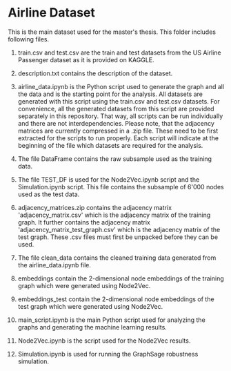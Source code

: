 # Airline Dataset

This is the main dataset used for the master's thesis. This folder includes following
files.

1. train.csv and test.csv are the train and test datasets from the US Airline Passenger
    dataset as it is provided on KAGGLE.

2. description.txt contains the description of the dataset.

3. airline_data.ipynb is the Python script used to generate the graph and all the 
    data and is the starting point for the analysis. All datasets are generated with this
    script using the train.csv and test.csv datasets. For convenience, all the generated
    datasets from this script are provided separately in this repository. That way, all scripts 
    can be run individually and there are not interdependencies. Please note, that the adjacency
    matrices are currently compressed in a .zip file. These need to be first extracted for the 
    scripts to run properly. Each script will indicate at the beginning of the file which datasets 
    are required for the analysis.

4. The file DataFrame contains the raw subsample used as the training data.

5. The file TEST_DF is used for the Node2Vec.ipynb script and the Simulation.ipynb script. 
    This file contains the subsample of 6'000 nodes used as the test data.

6. adjacency_matrices.zip contains the adjacency matrix 'adjacency_matrix.csv' which 
    is the adjacency matrix of the training graph. It further contains the adjacency matrix
    'adjacency_matrix_test_graph.csv' which is the adjacency matrix of the test graph. 
    These .csv files must first be unpacked before they can be used.

7. The file clean_data contains the cleaned training data generated from the airline_data.ipynb file.

8. embeddings contain the 2-dimensional node embeddings of the training graph which were generated using Node2Vec.

9. embeddings_test contain the 2-dimensional node embeddings of the test graph which were generated using Node2Vec.

10. main_script.ipynb is the main Python script used for analyzing the graphs and 
    generating the machine learning results.

11. Node2Vec.ipynb is the script used for the Node2Vec results. 

12. Simulation.ipynb is used for running the GraphSage robustness simulation.
